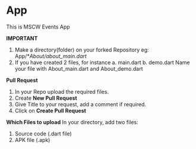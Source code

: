 # App
This is MSCW Events App

**IMPORTANT**
1. Make a directory(folder) on your forked Repository 
   eg: App/**About/about_main.dart*
2. If you have created 2 files, for instance 
   a. main.dart
   b. demo.dart
   Name your file with About_main.dart and About_demo.dart

**Pull Request**
1. In your Repo upload the required files.
2. Create __New Pull Request__
3. Give Title to your request, add a comment if required.
4. Click on __Create Pull Request__

**Which Files to upload**
In your directory, add two files: 
1. Source code (.dart file)
2. APK file (.apk)
